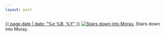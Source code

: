 ```yaml
---
layout: post
---
```


<p>
  <time><a href="/190">{{ page.date | date: "%e %B, %Y" }}</a></time>
  <a href="/190"><img src="{{ site.assets_url }}/190-640.jpg" srcset="{{ site.assets_url }}/190-1280.jpg 1280w, {{ site.assets_url }}/190-960.jpg 960w, {{ site.assets_url }}/190-640.jpg 640w, {{ site.assets_url }}/190-320.jpg 320w" sizes="(min-width: 700px) 50vw, calc(100vw - 2rem)" alt="Stairs down into Moray." /></a>
  <span>Stairs down into Moray.</span>
</p>
